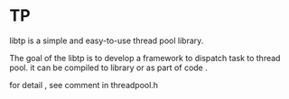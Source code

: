 # TP

libtp is a simple and easy-to-use thread pool library.

The goal of the libtp is to develop a framework to dispatch task to thread pool.
it can be  compiled to library or as part of code .


for detail , see comment in threadpool.h
